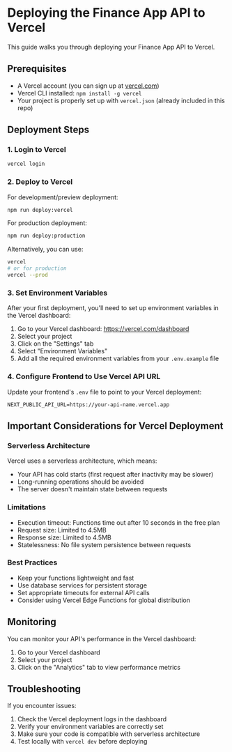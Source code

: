 # Deploying the Finance App API to Vercel

This guide walks you through deploying your Finance App API to Vercel.

## Prerequisites

- A Vercel account (you can sign up at [vercel.com](https://vercel.com))
- Vercel CLI installed: `npm install -g vercel`
- Your project is properly set up with `vercel.json` (already included in this repo)

## Deployment Steps

### 1. Login to Vercel

```bash
vercel login
```

### 2. Deploy to Vercel

For development/preview deployment:

```bash
npm run deploy:vercel
```

For production deployment:

```bash
npm run deploy:production
```

Alternatively, you can use:

```bash
vercel
# or for production
vercel --prod
```

### 3. Set Environment Variables

After your first deployment, you'll need to set up environment variables in the Vercel dashboard:

1. Go to your Vercel dashboard: https://vercel.com/dashboard
2. Select your project
3. Click on the "Settings" tab
4. Select "Environment Variables"
5. Add all the required environment variables from your `.env.example` file

### 4. Configure Frontend to Use Vercel API URL

Update your frontend's `.env` file to point to your Vercel deployment:

```
NEXT_PUBLIC_API_URL=https://your-api-name.vercel.app
```

## Important Considerations for Vercel Deployment

### Serverless Architecture

Vercel uses a serverless architecture, which means:

- Your API has cold starts (first request after inactivity may be slower)
- Long-running operations should be avoided
- The server doesn't maintain state between requests

### Limitations

- Execution timeout: Functions time out after 10 seconds in the free plan
- Request size: Limited to 4.5MB
- Response size: Limited to 4.5MB
- Statelessness: No file system persistence between requests

### Best Practices

- Keep your functions lightweight and fast
- Use database services for persistent storage
- Set appropriate timeouts for external API calls
- Consider using Vercel Edge Functions for global distribution

## Monitoring

You can monitor your API's performance in the Vercel dashboard:

1. Go to your Vercel dashboard
2. Select your project
3. Click on the "Analytics" tab to view performance metrics

## Troubleshooting

If you encounter issues:

1. Check the Vercel deployment logs in the dashboard
2. Verify your environment variables are correctly set
3. Make sure your code is compatible with serverless architecture
4. Test locally with `vercel dev` before deploying 